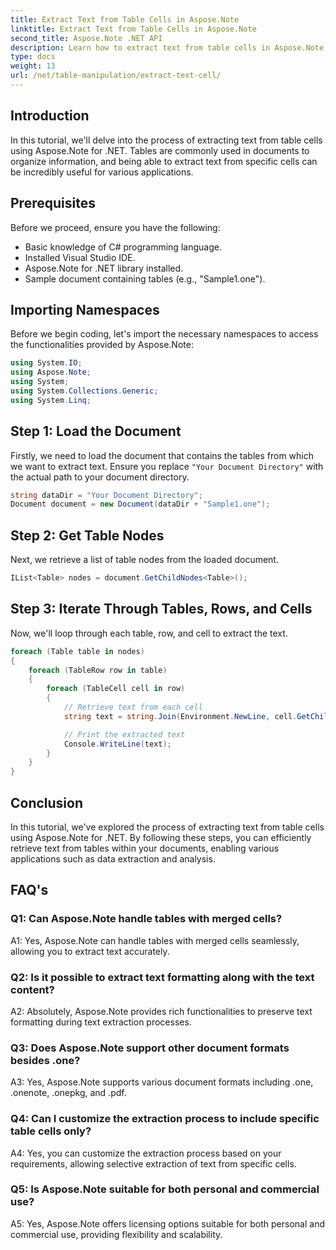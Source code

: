 ```yaml
---
title: Extract Text from Table Cells in Aspose.Note
linktitle: Extract Text from Table Cells in Aspose.Note
second_title: Aspose.Note .NET API
description: Learn how to extract text from table cells in Aspose.Note for .NET. Enhance your document processing capabilities effortlessly.
type: docs
weight: 13
url: /net/table-manipulation/extract-text-cell/
---
```

## Introduction

In this tutorial, we'll delve into the process of extracting text from table cells using Aspose.Note for .NET. Tables are commonly used in documents to organize information, and being able to extract text from specific cells can be incredibly useful for various applications.

## Prerequisites

Before we proceed, ensure you have the following:

- Basic knowledge of C# programming language.
- Installed Visual Studio IDE.
- Aspose.Note for .NET library installed.
- Sample document containing tables (e.g., "Sample1.one").

## Importing Namespaces

Before we begin coding, let's import the necessary namespaces to access the functionalities provided by Aspose.Note:

```csharp
using System.IO;
using Aspose.Note;
using System;
using System.Collections.Generic;
using System.Linq;
```

## Step 1: Load the Document

Firstly, we need to load the document that contains the tables from which we want to extract text. Ensure you replace `"Your Document Directory"` with the actual path to your document directory.

```csharp
string dataDir = "Your Document Directory";
Document document = new Document(dataDir + "Sample1.one");
```

## Step 2: Get Table Nodes

Next, we retrieve a list of table nodes from the loaded document.

```csharp
IList<Table> nodes = document.GetChildNodes<Table>();
```

## Step 3: Iterate Through Tables, Rows, and Cells

Now, we'll loop through each table, row, and cell to extract the text.

```csharp
foreach (Table table in nodes)
{
    foreach (TableRow row in table)
    {
        foreach (TableCell cell in row)
        {
            // Retrieve text from each cell
            string text = string.Join(Environment.NewLine, cell.GetChildNodes<RichText>().Select(e => e.Text)) + Environment.NewLine;

            // Print the extracted text
            Console.WriteLine(text);
        }
    }
}
```

## Conclusion

In this tutorial, we've explored the process of extracting text from table cells using Aspose.Note for .NET. By following these steps, you can efficiently retrieve text from tables within your documents, enabling various applications such as data extraction and analysis.

## FAQ's

### Q1: Can Aspose.Note handle tables with merged cells?

A1: Yes, Aspose.Note can handle tables with merged cells seamlessly, allowing you to extract text accurately.

### Q2: Is it possible to extract text formatting along with the text content?

A2: Absolutely, Aspose.Note provides rich functionalities to preserve text formatting during text extraction processes.

### Q3: Does Aspose.Note support other document formats besides .one?

A3: Yes, Aspose.Note supports various document formats including .one, .onenote, .onepkg, and .pdf.

### Q4: Can I customize the extraction process to include specific table cells only?

A4: Yes, you can customize the extraction process based on your requirements, allowing selective extraction of text from specific cells.

### Q5: Is Aspose.Note suitable for both personal and commercial use?

A5: Yes, Aspose.Note offers licensing options suitable for both personal and commercial use, providing flexibility and scalability.
